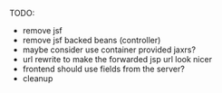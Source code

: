 TODO:

- remove jsf
- remove jsf backed beans (controller)
- maybe consider use container provided jaxrs?
- url rewrite to make the forwarded jsp url look nicer
- frontend should use fields from the server?
- cleanup

